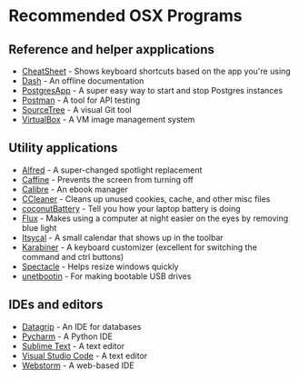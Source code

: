 
# Recommended OSX Programs

## Reference and helper axpplications

- [CheatSheet](https://www.cheatsheetapp.com/CheatSheet/) - Shows keyboard shortcuts based on the app you're using
- [Dash](https://kapeli.com/dash) - An offline documentation
- [PostgresApp](https://postgresapp.com/) - A super easy way to start and stop Postgres instances
- [Postman](https://www.getpostman.com/) - A tool for API testing
- [SourceTree](https://www.sourcetreeapp.com/) - A visual Git tool
- [VirtualBox](https://www.virtualbox.org/) - A VM image management system

## Utility applications

- [Alfred](https://www.alfredapp.com/) - A super-changed spotlight replacement
- [Caffine](http://lightheadsw.com/caffeine/) - Prevents the screen from turning off
- [Calibre](https://calibre-ebook.com/) - An ebook manager
- [CCleaner](https://www.ccleaner.com/ccleaner-mac) - Cleans up unused cookies, cache, and other misc files
- [coconutBattery](http://www.coconut-flavour.com/coconutbattery/) - Tell you how your laptop battery is doing
- [Flux](https://justgetflux.com/) - Makes using a computer at night easier on the eyes by removing blue light
- [Itsycal](https://www.mowglii.com/itsycal/) - A small calendar that shows up in the toolbar
- [Karabiner](https://pqrs.org/osx/karabiner/) - A keyboard customizer (excellent for switching the command and ctrl buttons)
- [Spectacle](https://www.spectacleapp.com/) - Helps resize windows quickly
- [unetbootin](https://unetbootin.github.io/) - For making bootable USB drives

## IDEs and editors

- [Datagrip](https://www.jetbrains.com/datagrip/) - An IDE for databases
- [Pycharm](https://www.jetbrains.com/pycharm/) - A Python IDE
- [Sublime Text](https://www.sublimetext.com/) - A text editor
- [Visual Studio Code](https://code.visualstudio.com/) - A text editor
- [Webstorm](https://www.jetbrains.com/webstorm/) - A web-based IDE